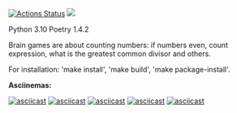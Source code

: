 [![Actions Status](https://github.com/Bishamontess/python-project-49/workflows/hexlet-check/badge.svg)](https://github.com/Bishamontess/python-project-49/actions) <a href="https://codeclimate.com/github/Bishamontess/python-project-49/maintainability"><img src="https://api.codeclimate.com/v1/badges/ff4f2ab9d02f2c113c33/maintainability" /></a>

Python 3.10
Poetry 1.4.2

Brain games are about counting numbers: if numbers even, count expression, what is the greatest common divisor and others.

For installation: 'make install', 'make build', 'make package-install'.

**Asciinemas:**


[![asciicast](https://asciinema.org/a/581631.svg)](https://asciinema.org/a/581631)
[![asciicast](https://asciinema.org/a/581632.svg)](https://asciinema.org/a/581632)
[![asciicast](https://asciinema.org/a/581633.svg)](https://asciinema.org/a/581633)
[![asciicast](https://asciinema.org/a/5U4MnEjsdOCMWnSSB3kYRwMQj.svg)](https://asciinema.org/a/5U4MnEjsdOCMWnSSB3kYRwMQj)
[![asciicast](https://asciinema.org/a/x0boonGR5a9P8IraM3Pc2Muv1.svg)](https://asciinema.org/a/x0boonGR5a9P8IraM3Pc2Muv1)
